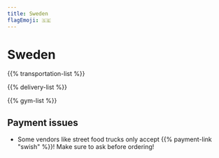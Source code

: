 ```yaml
---
title: Sweden
flagEmoji: 🇸🇪
---
```


# Sweden

{{% transportation-list %}}

{{% delivery-list %}}

{{% gym-list %}}

## Payment issues
- Some vendors like street food trucks only accept {{% payment-link "swish" %}}! Make sure to ask before ordering!
